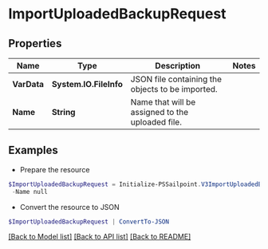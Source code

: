 # ImportUploadedBackupRequest
## Properties

Name | Type | Description | Notes
------------ | ------------- | ------------- | -------------
**VarData** | **System.IO.FileInfo** | JSON file containing the objects to be imported. | 
**Name** | **String** | Name that will be assigned to the uploaded file. | 

## Examples

- Prepare the resource
```powershell
$ImportUploadedBackupRequest = Initialize-PSSailpoint.V3ImportUploadedBackupRequest  -VarData null `
 -Name null
```

- Convert the resource to JSON
```powershell
$ImportUploadedBackupRequest | ConvertTo-JSON
```

[[Back to Model list]](../README.md#documentation-for-models) [[Back to API list]](../README.md#documentation-for-api-endpoints) [[Back to README]](../README.md)

